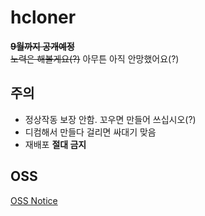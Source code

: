 # hcloner
<strike><b>9월까지 공개예정</b><br>
노력은 해볼게요(?)</strike>
아무튼 아직 안망했어요(?)

## 주의
* 정상작동 보장 안함. 꼬우면 만들어 쓰십시오(?)
* 디컴해서 만들다 걸리면 싸대기 맞음
* 재배포 <b>절대 금지</b>

## OSS
[OSS Notice](https://hcloner.github.io/LICSENCE.html)
